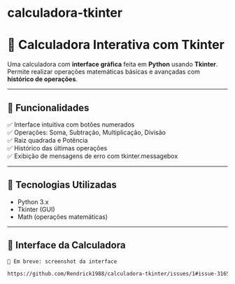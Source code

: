 # calculadora-tkinter

# 🧮 Calculadora Interativa com Tkinter

Uma calculadora com **interface gráfica** feita em **Python** usando **Tkinter**.  
Permite realizar operações matemáticas básicas e avançadas com **histórico de operações**.

---

## 🚀 Funcionalidades

✅ Interface intuitiva com botões numerados  
✅ Operações: Soma, Subtração, Multiplicação, Divisão  
✅ Raiz quadrada e Potência  
✅ Histórico das últimas operações  
✅ Exibição de mensagens de erro com tkinter.messagebox  

---

## 🎨 Tecnologias Utilizadas

- Python 3.x  
- Tkinter (GUI)  
- Math (operações matemáticas)  

---

## 📸 Interface da Calculadora


```bash
📍 Em breve: screenshot da interface

https://github.com/Rendrick1988/calculadora-tkinter/issues/1#issue-3165441870

